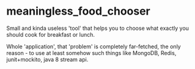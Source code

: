 meaningless_food_chooser
========================

Small and kinda useless 'tool' that helps you to choose what exactly you should cook for breakfast or lunch.<br>

Whole 'application', that 'problem' is completely far-fetched, the only reason - to use at least somehow such things like MongoDB, Redis, junit+mockito, java 8 stream api.
